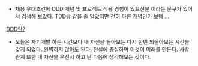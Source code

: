 - 채용 우대조건에 DDD 개념 및 프로젝트 적용 경험이 있으신분 이라는 문구가 있어서 검색해 보았다. TDD랑 같을 줄 알았지만 전혀 다른 개념인가 보넹 ...

[DDD란?](https://velog.io/@mee9204/DDD%EB%9E%80)

- 오늘은 자기개발 하는 시간보다 내 자신을 돌아보는 다시 한번 되돌아보는 시간을 갖게 되었다. 
완벽하지 않아도 된다. 현실에 충실하며 이것이 미래를 만든다.  사람 관계 또한 내 자신을 우선시 하고 난 다음에 생각해보는 것이다.